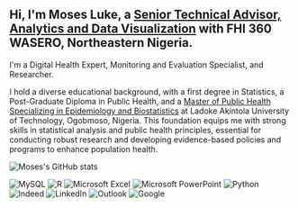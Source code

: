 <!-- Level 1: Bio and Stats -->

## Hi, I'm Moses Luke, a [Senior Technical Advisor, Analytics and Data Visualization](https://www.fhi360.org/) with FHI 360 WASERO, Northeastern Nigeria.<br/> 

I'm a Digital Health Expert, Monitoring and Evaluation Specialist, and Researcher.<br/>

I hold a diverse educational background, with a first degree in Statistics, a Post-Graduate Diploma in Public Health, and a [Master of Public Health Specializing in Epidemiology and Biostatistics](https://eportal.lautech.edu.ng/) at Ladoke Akintola University of Technology, Ogobmoso, Nigeria. This foundation equips me with strong skills in statistical analysis and public health principles, essential for conducting robust research and developing evidence-based policies and programs to enhance population health.<br/>

![Moses's GitHub stats](https://github-readme-stats.vercel.app/api?username=Moses-L&show_icons=true&theme=radical)

![MySQL](https://img.shields.io/badge/mysql-4479A1.svg?style=for-the-badge&logo=mysql&logoColor=white)      ![R](https://img.shields.io/badge/r-%23276DC3.svg?style=for-the-badge&logo=r&logoColor=white)     ![Microsoft Excel](https://img.shields.io/badge/Microsoft_Excel-217346?style=for-the-badge&logo=microsoft-excel&logoColor=white)     ![Microsoft PowerPoint](https://img.shields.io/badge/Microsoft_PowerPoint-B7472A?style=for-the-badge&logo=microsoft-powerpoint&logoColor=white)
![Python](https://img.shields.io/badge/python-3670A0?style=for-the-badge&logo=python&logoColor=ffdd54)       ![Indeed](https://img.shields.io/badge/indeed-003A9B?style=for-the-badge&logo=indeed&logoColor=white)       ![LinkedIn](https://img.shields.io/badge/linkedin-%230077B5.svg?style=for-the-badge&logo=linkedin&logoColor=white)      ![Outlook](https://img.shields.io/badge/Microsoft_Outlook-0078D4?style=for-the-badge&logo=microsoft-outlook&logoColor=white)      ![Google](https://img.shields.io/badge/google-4285F4?style=for-the-badge&logo=google&logoColor=white)
